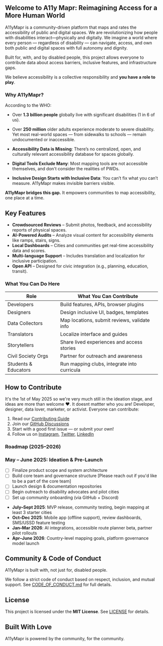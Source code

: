 ## Welcome to A11y Mapr: Reimagining Access for a More Human World

A11yMapr is a community-driven platform that maps and rates the accessibility of public and digital spaces. We are revolutionizing how people with disabilities interact—physically and digitally. We imagine a world where every person — regardless of disability — can navigate, access, and own both public and digital spaces with full autonomy and dignity. 

Built for, with, and by disabled people, this project allows everyone to contribute data about access barriers, inclusive features, and infrastructure gaps.

We believe accessibility is a collective responsibility and **you have a role to play**.


### Why A11yMapr?

According to the WHO:
- Over **1.3 billion people** globally live with significant disabilities (1 in 6 of us).
- Over **250 million** older adults experience moderate to severe disability.
Yet most real-world spaces — from sidewalks to schools — remain undocumented or inaccessible.

- **Accessibility Data is Missing**: There’s no centralized, open, and culturally relevant accessibility database for spaces globally.
- **Digital Tools Exclude Many**: Most mapping tools are not accessible themselves, and don't consider the realities of PWDs.
- **Inclusive Design Starts with Inclusive Data**: You can’t fix what you can’t measure. A11yMapr makes invisible barriers visible.

**A11yMapr bridges this gap.** It empowers communities to map accessibility, one place at a time.

## Key Features

- **Crowdsourced Reviews** – Submit photos, feedback, and accessibility reports of physical spaces.
- **AI-Powered Audits** – Analyze visual content for accessibility elements like ramps, stairs, signs.
- **Local Dashboards** – Cities and communities get real-time accessibility data and scores.
- **Multi-language Support** – Includes translation and localization for inclusive participation.
- **Open API** – Designed for civic integration (e.g., planning, education, transit).

### What You Can Do Here

| Role                     | What You Can Contribute                     |
|--------------------------|---------------------------------------------|
| Developers               | Build features, APIs, browser plugins       |
| Designers                | Design inclusive UI, badges, templates      |
| Data Collectors          | Map locations, submit reviews, validate info|
| Translators              | Localize interface and guides               |
| Storytellers             | Share lived experiences and access stories  |
| Civil Society Orgs       | Partner for outreach and awareness          |
| Students & Educators     | Run mapping clubs, integrate into curricula |


## How to Contribute

It's the 1st of May 2025 so we're very much still in the ideation stage, and ideas are more than welcome ❤️.
It doesnt mattter who you are! Developer, designer, data lover, marketer, or activist. Everyone can contribute:
1. Read our [Contributing Guide](CONTRIBUTING.md)
2. Join our [GitHub Discussions]()
3. Start with a good first issue — or submit your own!
4. Follow us on [Instagram](https://instagram.com/a11ymapr), [Twitter](https://twitter.com/a11ymapr), [LinkedIn](https://linkedin.com/company/a11ymapr)

### Roadmap (2025–2026)

### **May – June 2025: Ideation & Pre-Launch**
- [ ] Finalize product scope and system architecture
- [ ] Build core team and governance structure [Please reach out if you'd like to be a part of the core team]
- [ ] Launch design & documentation repositories
- [ ] Begin outreach to disability advocates and pilot cities
- [ ] Set up community onboarding (via GitHub + Discord)

- **July–Sept 2025**: MVP release, community testing, begin mapping at least 3 starter cities
- **Oct–Dec 2025**: Mobile app (offline support), review dashboards, SMS/USSD feature testing
- **Jan–Mar 2026**: AI integrations, accessible route planner beta, partner pilot rollouts
- **Apr–June 2026**: Country-level mapping goals, platform governance model launch


## Community & Code of Conduct

A11yMapr is built with, not just for, disabled people.

We follow a strict code of conduct based on respect, inclusion, and mutual support. See [CODE_OF_CONDUCT.md](CODE_OF_CONDUCT.md) for full details.


## License

This project is licensed under the **MIT License**. See [LICENSE](LICENSE) for details.


## Built With Love

A11yMapr is powered by the community, for the community.  
